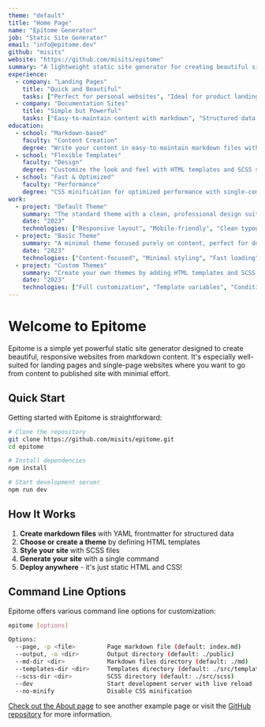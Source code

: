 ```yaml
---
theme: "default"
title: "Home Page"
name: "Epitome Generator"
job: "Static Site Generator"
email: "info@epitome.dev"
github: "misits"
website: "https://github.com/misits/epitome"
summary: "A lightweight static site generator for creating beautiful single-page websites and landing pages from markdown files."
experience:
  - company: "Landing Pages"
    title: "Quick and Beautiful"
    tasks: ["Perfect for personal websites", "Ideal for product landing pages", "Great for portfolio sites", "Excellent for CVs and resumes"]
  - company: "Documentation Sites"
    title: "Simple but Powerful"
    tasks: ["Easy-to-maintain content with markdown", "Structured data with frontmatter", "Customizable templates", "Responsive design out of the box"]
education:
  - school: "Markdown-based"
    faculty: "Content Creation"
    degree: "Write your content in easy-to-maintain markdown files with YAML frontmatter"
  - school: "Flexible Templates"
    faculty: "Design"
    degree: "Customize the look and feel with HTML templates and SCSS styling"
  - school: "Fast & Optimized"
    faculty: "Performance"
    degree: "CSS minification for optimized performance with single-command generation"
work:
  - project: "Default Theme"
    summary: "The standard theme with a clean, professional design suitable for most websites"
    date: "2023"
    technologies: ["Responsive layout", "Mobile-friendly", "Clean typography", "Customizable sections"]
  - project: "Basic Theme"
    summary: "A minimal theme focused purely on content, perfect for documentation or simple pages"
    date: "2023"
    technologies: ["Content-focused", "Minimal styling", "Fast loading", "Distraction-free"]
  - project: "Custom Themes"
    summary: "Create your own themes by adding HTML templates and SCSS files to the project"
    date: "2023"
    technologies: ["Full customization", "Template variables", "Conditional rendering", "Custom styling"]
---
```


# Welcome to Epitome

Epitome is a simple yet powerful static site generator designed to create beautiful, responsive websites from markdown content. It's especially well-suited for landing pages and single-page websites where you want to go from content to published site with minimal effort.

## Quick Start

Getting started with Epitome is straightforward:

```bash
# Clone the repository
git clone https://github.com/misits/epitome.git
cd epitome

# Install dependencies
npm install

# Start development server
npm run dev
```

## How It Works

1. **Create markdown files** with YAML frontmatter for structured data
2. **Choose or create a theme** by defining HTML templates
3. **Style your site** with SCSS files
4. **Generate your site** with a single command
5. **Deploy anywhere** - it's just static HTML and CSS!

## Command Line Options

Epitome offers various command line options for customization:

```bash
epitome [options]

Options:
  --page, -p <file>         Page markdown file (default: index.md)
  --output, -o <dir>        Output directory (default: ./public)
  --md-dir <dir>            Markdown files directory (default: ./md)
  --templates-dir <dir>     Templates directory (default: ./src/templates)
  --scss-dir <dir>          SCSS directory (default: ./src/scss)
  --dev                     Start development server with live reload
  --no-minify               Disable CSS minification
```

[Check out the About page](about/) to see another example page or visit the [GitHub repository](https://github.com/misits/epitome) for more information.